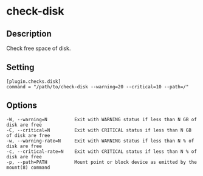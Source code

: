 # check-disk

## Description

Check free space of disk.

## Setting

```
[plugin.checks.disk]
command = "/path/to/check-disk --warning=20 --critical=10 --path=/"
```

## Options

```
-W, --warning=N          Exit with WARNING status if less than N GB of disk are free
-C, --critical=N         Exit with CRITICAL status if less than N GB of disk are free
-w, --warning-rate=N     Exit with WARNING status if less than N % of disk are free
-c, --critical-rate=N    Exit with CRITICAL status if less than N % of disk are free
-p, --path=PATH          Mount point or block device as emitted by the mount(8) command
```
